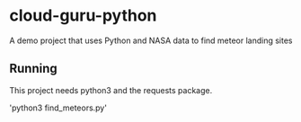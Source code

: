 # cloud-guru-python
A demo project that uses Python and NASA data to find meteor landing
sites

## Running

This project needs python3 and the requests package.

'python3 find_meteors.py'

